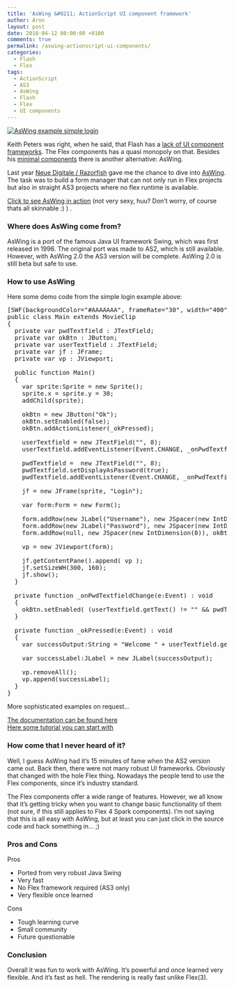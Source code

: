 ```yaml
---
title: 'AsWing &#8211; ActionScript UI component framework'
author: Aron
layout: post
date: 2010-04-12 00:00:00 +0100
comments: true
permalink: /aswing-actionscript-ui-components/
categories:
  - Flash
  - Flex
tags:
  - ActionScript
  - AS3
  - AsWing
  - Flash
  - Flex
  - UI components
---
```

<a href="http://www.apdevblog.com/examples/aswing/login-demo.html" target="_blank"><img src="/images/img/login-demo.jpg" alt="AsWing example simple login" /></a>

Keith Peters was right, when he said, that Flash has a [lack of UI component frameworks][1]. The Flex components has a quasi monopoly on that. Besides his [minimal components][2] there is another alternative: AsWing.

Last year [Neue Digitale / Razorfish][3] gave me the chance to dive into [AsWing][4]. The task was to build a form manager that can not only run in Flex projects but also in straight AS3 projects where no flex runtime is available.

<!--more-->

[Click to see AsWing in action][5] (not very sexy, huu? Don&#8217;t worry, of course thats all skinnable :) ) . 

### Where does AsWing come from?

AsWing is a port of the famous Java UI framework Swing, which was first released in 1996. The original port was made to AS2, which is still available. However, with AsWing 2.0 the AS3 version will be complete. AsWing 2.0 is still beta but safe to use.

### How to use AsWing

Here some demo code from the simple login example above:

<pre class="brush: as3; title: ; wrap-lines: false; notranslate" title="">[SWF(backgroundColor="#AAAAAAA", frameRate="30", width="400", height="300")]
public class Main extends MovieClip
{
  private var pwdTextfield : JTextField;
  private var okBtn : JButton;
  private var userTextfield : JTextField;
  private var jf : JFrame;
  private var vp : JViewport;

  public function Main() 
  {
    var sprite:Sprite = new Sprite();
    sprite.x = sprite.y = 30;
    addChild(sprite);
    
    okBtn = new JButton("Ok");
    okBtn.setEnabled(false);
    okBtn.addActionListener(_okPressed);
    
    userTextfield = new JTextField("", 8);
    userTextfield.addEventListener(Event.CHANGE, _onPwdTextfieldChange);
    
    pwdTextfield =  new JTextField("", 8);
    pwdTextfield.setDisplayAsPassword(true);
    pwdTextfield.addEventListener(Event.CHANGE, _onPwdTextfieldChange);
    
    jf = new JFrame(sprite, "Login");
    
    var form:Form = new Form();
    
    form.addRow(new JLabel("Username"), new JSpacer(new IntDimension(8)), userTextfield);
    form.addRow(new JLabel("Password"), new JSpacer(new IntDimension(8)), pwdTextfield);
    form.addRow(null, new JSpacer(new IntDimension(8)), okBtn);
    
    vp = new JViewport(form);
    
    jf.getContentPane().append( vp );
    jf.setSizeWH(300, 160);
    jf.show();
  }

  private function _onPwdTextfieldChange(e:Event) : void 
  {
    okBtn.setEnabled( (userTextfield.getText() != "" && pwdTextfield.getText() != ""));
  }

  private function _okPressed(e:Event) : void 
  {
    var successOutput:String = "Welcome " + userTextfield.getText();
    
    var successLabel:JLabel = new JLabel(successOutput);
    
    vp.removeAll();
    vp.append(successLabel);
  }
}
</pre>

More sophisticated examples on request&#8230;

[The documentation can be found here][6]  
[Here some tutorial you can start with][7]

### How come that I never heard of it?

Well, I guess AsWing had it&#8217;s 15 minutes of fame when the AS2 version came out. Back then, there were not many robust UI frameworks. Obviously that changed with the hole Flex thing. Nowadays the people tend to use the Flex components, since it&#8217;s industry standard.

The Flex components offer a wide range of features. However, we all know that it&#8217;s getting tricky when you want to change basic functionality of them (not sure, if this still applies to Flex 4 Spark components). I&#8217;m not saying that this is all easy with AsWing, but at least you can just click in the source code and hack something in&#8230; ;)

### Pros and Cons

Pros  
- Ported from very robust Java Swing  
- Very fast  
- No Flex framework required (AS3 only)  
- Very flexible once learned

Cons  
- Tough learning curve  
- Small community  
- Future questionable

### Conclusion

Overall it was fun to work with AsWing. It&#8217;s powerful and once learned very flexible. And it&#8217;s fast as hell. The rendering is really fast unlike Flex(3). 

 [1]: http://www.bit-101.com/blog/?p=2323
 [2]: http://www.minimalcomps.com/
 [3]: http://www.neue-digitale.de/
 [4]: http://www.aswing.org/
 [5]: http://demo.aswing.org/showcase/ComSet.swf
 [6]: http://doc.aswing.org/a3/
 [7]: http://www.aswing.org/?page_id=5